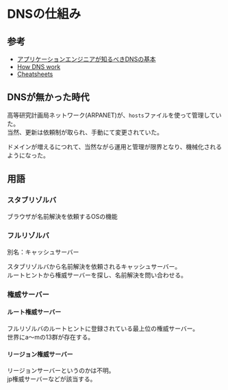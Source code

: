 # DNSの仕組み

## 参考

- [アプリケーションエンジニアが知るべきDNSの基本](https://speakerdeck.com/mamy1326/basics-of-dns-that-application-engineers-should-know)
- [How DNS work](https://x.com/thatstraw/status/1795168090726011014)
- [Cheatsheets](https://thatstraw.gumroad.com/l/cheatsheets)

## DNSが無かった時代

高等研究計画局ネットワーク(ARPANET)が、`hosts`ファイルを使って管理していた。  
当然、更新は依頼制が取られ、手動にて変更されていた。

ドメインが増えるにつれて、当然ながら運用と管理が限界となり、機械化されるようになった。

## 用語

### スタブリゾルバ

ブラウザが名前解決を依頼するOSの機能

### フルリゾルバ

別名：キャッシュサーバー

スタブリゾルバから名前解決を依頼されるキャッシュサーバー。  
ルートヒントから権威サーバーを探し、名前解決を問い合わせる。

### 権威サーバー

#### ルート権威サーバー

フルリゾルバのルートヒントに登録されている最上位の権威サーバー。  
世界にa～mの13群が存在する。

#### リージョン権威サーバー

リージョンサーバーというのかは不明。  
jp権威サーバーなどが該当する。

####
